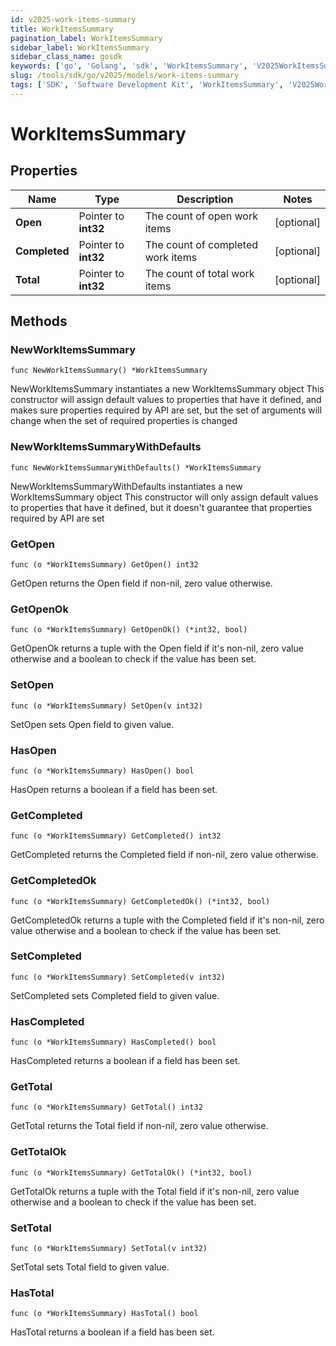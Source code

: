 ```yaml
---
id: v2025-work-items-summary
title: WorkItemsSummary
pagination_label: WorkItemsSummary
sidebar_label: WorkItemsSummary
sidebar_class_name: gosdk
keywords: ['go', 'Golang', 'sdk', 'WorkItemsSummary', 'V2025WorkItemsSummary'] 
slug: /tools/sdk/go/v2025/models/work-items-summary
tags: ['SDK', 'Software Development Kit', 'WorkItemsSummary', 'V2025WorkItemsSummary']
---
```


# WorkItemsSummary

## Properties

Name | Type | Description | Notes
------------ | ------------- | ------------- | -------------
**Open** | Pointer to **int32** | The count of open work items | [optional] 
**Completed** | Pointer to **int32** | The count of completed work items | [optional] 
**Total** | Pointer to **int32** | The count of total work items | [optional] 

## Methods

### NewWorkItemsSummary

`func NewWorkItemsSummary() *WorkItemsSummary`

NewWorkItemsSummary instantiates a new WorkItemsSummary object
This constructor will assign default values to properties that have it defined,
and makes sure properties required by API are set, but the set of arguments
will change when the set of required properties is changed

### NewWorkItemsSummaryWithDefaults

`func NewWorkItemsSummaryWithDefaults() *WorkItemsSummary`

NewWorkItemsSummaryWithDefaults instantiates a new WorkItemsSummary object
This constructor will only assign default values to properties that have it defined,
but it doesn't guarantee that properties required by API are set

### GetOpen

`func (o *WorkItemsSummary) GetOpen() int32`

GetOpen returns the Open field if non-nil, zero value otherwise.

### GetOpenOk

`func (o *WorkItemsSummary) GetOpenOk() (*int32, bool)`

GetOpenOk returns a tuple with the Open field if it's non-nil, zero value otherwise
and a boolean to check if the value has been set.

### SetOpen

`func (o *WorkItemsSummary) SetOpen(v int32)`

SetOpen sets Open field to given value.

### HasOpen

`func (o *WorkItemsSummary) HasOpen() bool`

HasOpen returns a boolean if a field has been set.

### GetCompleted

`func (o *WorkItemsSummary) GetCompleted() int32`

GetCompleted returns the Completed field if non-nil, zero value otherwise.

### GetCompletedOk

`func (o *WorkItemsSummary) GetCompletedOk() (*int32, bool)`

GetCompletedOk returns a tuple with the Completed field if it's non-nil, zero value otherwise
and a boolean to check if the value has been set.

### SetCompleted

`func (o *WorkItemsSummary) SetCompleted(v int32)`

SetCompleted sets Completed field to given value.

### HasCompleted

`func (o *WorkItemsSummary) HasCompleted() bool`

HasCompleted returns a boolean if a field has been set.

### GetTotal

`func (o *WorkItemsSummary) GetTotal() int32`

GetTotal returns the Total field if non-nil, zero value otherwise.

### GetTotalOk

`func (o *WorkItemsSummary) GetTotalOk() (*int32, bool)`

GetTotalOk returns a tuple with the Total field if it's non-nil, zero value otherwise
and a boolean to check if the value has been set.

### SetTotal

`func (o *WorkItemsSummary) SetTotal(v int32)`

SetTotal sets Total field to given value.

### HasTotal

`func (o *WorkItemsSummary) HasTotal() bool`

HasTotal returns a boolean if a field has been set.


